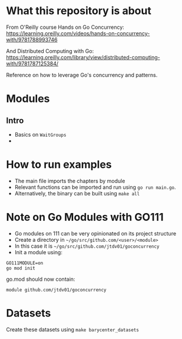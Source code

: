 # What this repository is about

From O'Reilly course Hands on Go Concurrency:
https://learning.oreilly.com/videos/hands-on-concurrency-with/9781788993746


And Distributed Computing with Go:
https://learning.oreilly.com/library/view/distributed-computing-with/9781787125384/


Reference on how to leverage Go's concurrency and patterns.

# Modules

## Intro
* Basics on `WaitGroups`
* 

# How to run examples
* The main file imports the chapters by module
* Relevant functions can be imported and run using `go run main.go`.
* Alternatively, the binary can be built using `make all`

# Note on Go Modules with GO111

* Go modules on 111 can be very opinionated on its project structure
* Create a directory in `~/go/src/github.com/<user>/<module>`
* In this case it is `~/go/src/github.com/jtdv01/goconcurrency`
* Init a module using:

```
GO111MODULE=on
go mod init
```

go.mod should now contain:

```
module github.com/jtdv01/goconcurrency
```


# Datasets

Create these datasets using `make barycenter_datasets`